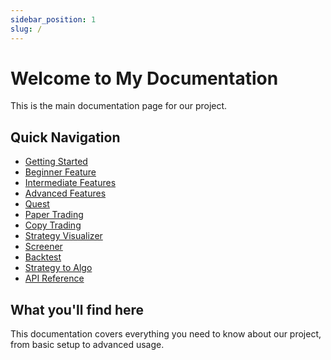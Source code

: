 ```yaml
---
sidebar_position: 1
slug: /
---
```


# Welcome to My Documentation

This is the main documentation page for our project.

## Quick Navigation
- [Getting Started](./getting-started.md)
- [Beginner Feature](./Beginner.md)
- [Intermediate Features](./Intermediate.md)
- [Advanced Features](./Advanced.md)
- [Quest](./Quest.md)
- [Paper Trading](./paper-trading.md)
- [Copy Trading](./copy-trading.md)
- [Strategy Visualizer](./strategy-visualizer.md)
- [Screener](./Screener.md)
- [Backtest](./Backtest.md)
- [Strategy to Algo](./strategy-to-algo.md)
- [API Reference](./api-reference.md)

## What you'll find here

This documentation covers everything you need to know about our project, from basic setup to advanced usage.